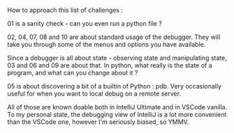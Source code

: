 How to approach this list of challenges : 

01 is a sanity check - can you even run a python file ?

02, 04, 07, 08 and 10 are about standard usage of the debugger. They will take you through some of the menus and options
you have available.

Since a debugger is all about state - observing state and manipulating state, 03 and 06 and 09 are about that. In python, 
what really is the state of a program, and what can you change about it ?

05 is about discovering a bit of a builtin of Python : pdb. Very occasionally useful for when you want to local debug on a remote server.

All of those are known doable both in IntelliJ Ultimate and in VSCode vanilla. To my personal state, the debugging view
of IntelliJ is a lot more convenient than the VSCode one, however I'm seriously biased, so YMMV.